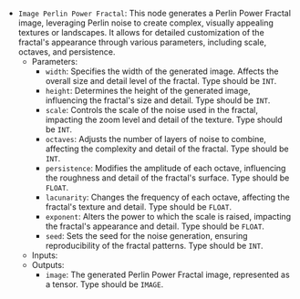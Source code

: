 - `Image Perlin Power Fractal`: This node generates a Perlin Power Fractal image, leveraging Perlin noise to create complex, visually appealing textures or landscapes. It allows for detailed customization of the fractal's appearance through various parameters, including scale, octaves, and persistence.
    - Parameters:
        - `width`: Specifies the width of the generated image. Affects the overall size and detail level of the fractal. Type should be `INT`.
        - `height`: Determines the height of the generated image, influencing the fractal's size and detail. Type should be `INT`.
        - `scale`: Controls the scale of the noise used in the fractal, impacting the zoom level and detail of the texture. Type should be `INT`.
        - `octaves`: Adjusts the number of layers of noise to combine, affecting the complexity and detail of the fractal. Type should be `INT`.
        - `persistence`: Modifies the amplitude of each octave, influencing the roughness and detail of the fractal's surface. Type should be `FLOAT`.
        - `lacunarity`: Changes the frequency of each octave, affecting the fractal's texture and detail. Type should be `FLOAT`.
        - `exponent`: Alters the power to which the scale is raised, impacting the fractal's appearance and detail. Type should be `FLOAT`.
        - `seed`: Sets the seed for the noise generation, ensuring reproducibility of the fractal patterns. Type should be `INT`.
    - Inputs:
    - Outputs:
        - `image`: The generated Perlin Power Fractal image, represented as a tensor. Type should be `IMAGE`.

